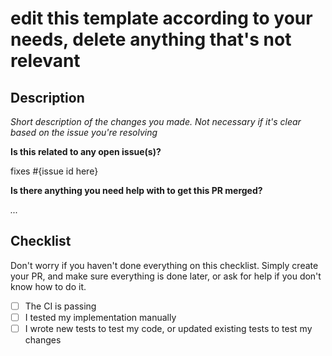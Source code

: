 # edit this template according to your needs, delete anything that's not relevant

## Description

_Short description of the changes you made. Not necessary if it's clear based on the issue you're resolving_

**Is this related to any open issue(s)?**

fixes #{issue id here}

**Is there anything you need help with to get this PR merged?**

_..._

## Checklist

Don't worry if you haven't done everything on this checklist. Simply create your PR, and make sure everything is done later,
or ask for help if you don't know how to do it.

- [ ] The CI is passing
- [ ] I tested my implementation manually
- [ ] I wrote new tests to test my code, or updated existing tests to test my changes
